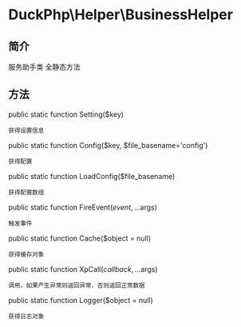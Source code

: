 # DuckPhp\Helper\BusinessHelper

## 简介

服务助手类 全静态方法

## 方法

public static function Setting($key)

    获得设置信息
public static function Config($key, $file_basename='config')

    获得配置
public static function LoadConfig($file_basename)

    获得配置数组
public static function FireEvent($event, ...$args)

    触发事件
public static function Cache($object = null)

    获得缓存对象
public static function XpCall($callback, ...$args)

    调用，如果产生异常则返回异常，否则返回正常数据    
public static function Logger($object = null)

    获得日志对象